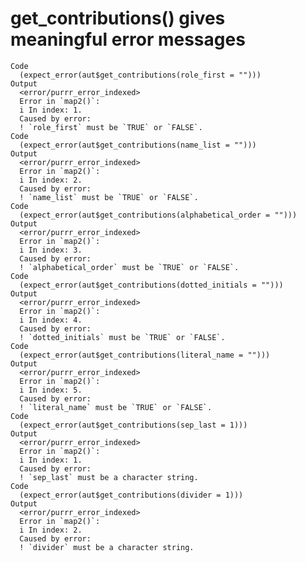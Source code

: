 # get_contributions() gives meaningful error messages

    Code
      (expect_error(aut$get_contributions(role_first = "")))
    Output
      <error/purrr_error_indexed>
      Error in `map2()`:
      i In index: 1.
      Caused by error:
      ! `role_first` must be `TRUE` or `FALSE`.
    Code
      (expect_error(aut$get_contributions(name_list = "")))
    Output
      <error/purrr_error_indexed>
      Error in `map2()`:
      i In index: 2.
      Caused by error:
      ! `name_list` must be `TRUE` or `FALSE`.
    Code
      (expect_error(aut$get_contributions(alphabetical_order = "")))
    Output
      <error/purrr_error_indexed>
      Error in `map2()`:
      i In index: 3.
      Caused by error:
      ! `alphabetical_order` must be `TRUE` or `FALSE`.
    Code
      (expect_error(aut$get_contributions(dotted_initials = "")))
    Output
      <error/purrr_error_indexed>
      Error in `map2()`:
      i In index: 4.
      Caused by error:
      ! `dotted_initials` must be `TRUE` or `FALSE`.
    Code
      (expect_error(aut$get_contributions(literal_name = "")))
    Output
      <error/purrr_error_indexed>
      Error in `map2()`:
      i In index: 5.
      Caused by error:
      ! `literal_name` must be `TRUE` or `FALSE`.
    Code
      (expect_error(aut$get_contributions(sep_last = 1)))
    Output
      <error/purrr_error_indexed>
      Error in `map2()`:
      i In index: 1.
      Caused by error:
      ! `sep_last` must be a character string.
    Code
      (expect_error(aut$get_contributions(divider = 1)))
    Output
      <error/purrr_error_indexed>
      Error in `map2()`:
      i In index: 2.
      Caused by error:
      ! `divider` must be a character string.

